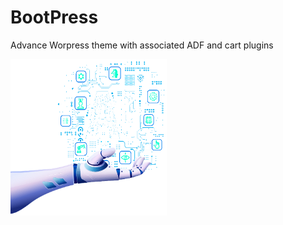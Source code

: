 # BootPress
Advance Worpress theme with associated ADF and cart plugins

<img  src="https://github.com/ankitjha2311/ankitjha2311/blob/main/Ai.gif" width="250" height="250" />
